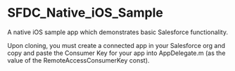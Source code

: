 SFDC_Native_iOS_Sample
======================

A native iOS sample app which demonstrates basic Salesforce functionality.

Upon cloning, you must create a connected app in your Salesforce org and copy and paste the Consumer Key for your app into AppDelegate.m (as the value of the RemoteAccessConsumerKey const).
